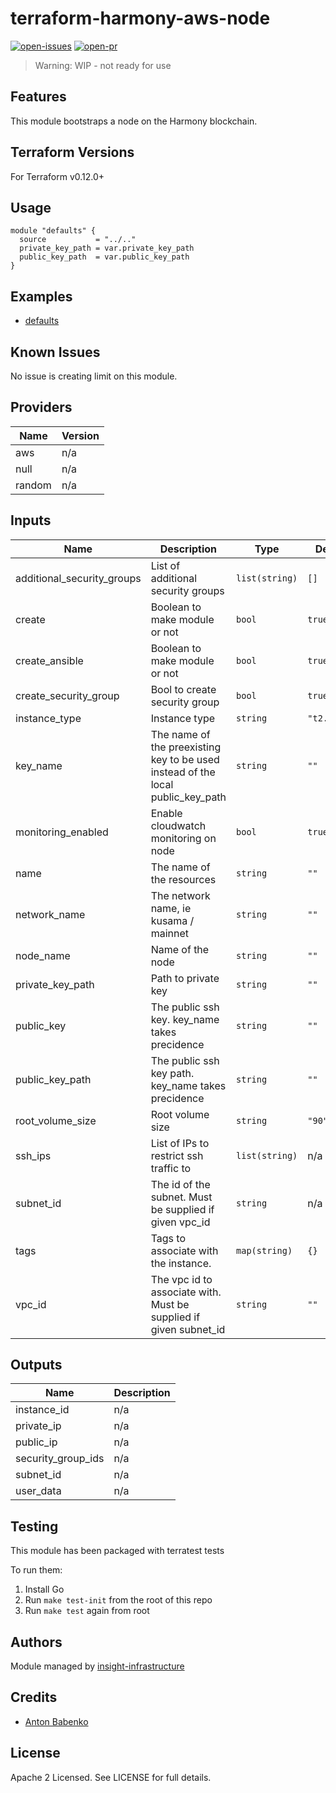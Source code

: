 # terraform-harmony-aws-node

[![open-issues](https://img.shields.io/github/issues-raw/insight-harmony/terraform-harmony-aws-node?style=for-the-badge
)](https://github.com/insight-harmony/terraform-harmony-aws-node/issues)
[![open-pr](https://img.shields.io/github/issues-pr-raw/insight-harmony/terraform-harmony-aws-node?style=for-the-badge)](https://github.com/insight-harmony/terraform-harmony-aws-node/pulls)

> Warning: WIP - not ready for use 

## Features

This module bootstraps a node on the Harmony blockchain. 

## Terraform Versions

For Terraform v0.12.0+

## Usage

```hcl-terraform
module "defaults" {
  source           = "../.."
  private_key_path = var.private_key_path
  public_key_path  = var.public_key_path
}
```
## Examples

- [defaults](https://github.com/insight-infrastructure/terraform-harmony-aws-node/tree/master/examples/defaults)

## Known  Issues
No issue is creating limit on this module.

<!-- BEGINNING OF PRE-COMMIT-TERRAFORM DOCS HOOK -->
## Providers

| Name | Version |
|------|---------|
| aws | n/a |
| null | n/a |
| random | n/a |

## Inputs

| Name | Description | Type | Default | Required |
|------|-------------|------|---------|:-----:|
| additional\_security\_groups | List of additional security groups | `list(string)` | `[]` | no |
| create | Boolean to make module or not | `bool` | `true` | no |
| create\_ansible | Boolean to make module or not | `bool` | `true` | no |
| create\_security\_group | Bool to create security group | `bool` | `true` | no |
| instance\_type | Instance type | `string` | `"t2.small"` | no |
| key\_name | The name of the preexisting key to be used instead of the local public\_key\_path | `string` | `""` | no |
| monitoring\_enabled | Enable cloudwatch monitoring on node | `bool` | `true` | no |
| name | The name of the resources | `string` | `""` | no |
| network\_name | The network name, ie kusama / mainnet | `string` | `""` | no |
| node\_name | Name of the node | `string` | `""` | no |
| private\_key\_path | Path to private key | `string` | `""` | no |
| public\_key | The public ssh key. key\_name takes precidence | `string` | `""` | no |
| public\_key\_path | The public ssh key path. key\_name takes precidence | `string` | `""` | no |
| root\_volume\_size | Root volume size | `string` | `"90"` | no |
| ssh\_ips | List of IPs to restrict ssh traffic to | `list(string)` | n/a | yes |
| subnet\_id | The id of the subnet. Must be supplied if given vpc\_id | `string` | n/a | yes |
| tags | Tags to associate with the instance. | `map(string)` | `{}` | no |
| vpc\_id | The vpc id to associate with.  Must be supplied if given subnet\_id | `string` | `""` | no |

## Outputs

| Name | Description |
|------|-------------|
| instance\_id | n/a |
| private\_ip | n/a |
| public\_ip | n/a |
| security\_group\_ids | n/a |
| subnet\_id | n/a |
| user\_data | n/a |

<!-- END OF PRE-COMMIT-TERRAFORM DOCS HOOK -->

## Testing
This module has been packaged with terratest tests

To run them:

1. Install Go
2. Run `make test-init` from the root of this repo
3. Run `make test` again from root

## Authors

Module managed by [insight-infrastructure](https://github.com/insight-infrastructure)

## Credits

- [Anton Babenko](https://github.com/antonbabenko)

## License

Apache 2 Licensed. See LICENSE for full details.